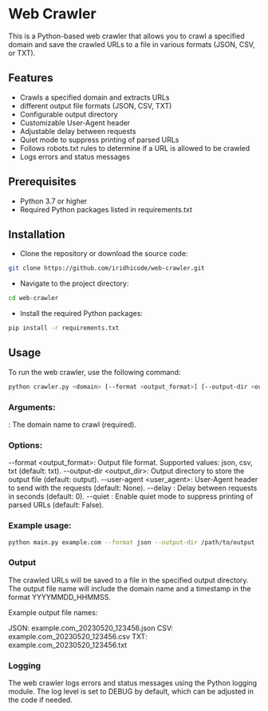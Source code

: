 # Web Crawler

This is a Python-based web crawler that allows you to crawl a specified domain and save the crawled URLs to a file in various formats (JSON, CSV, or TXT).

## Features

- Crawls a specified domain and extracts URLs
-  different output file formats (JSON, CSV, TXT)
- Configurable output directory
- Customizable User-Agent header
- Adjustable delay between requests
- Quiet mode to suppress printing of parsed URLs
- Follows robots.txt rules to determine if a URL is allowed to be crawled
- Logs errors and status messages

## Prerequisites

- Python 3.7 or higher
- Required Python packages listed in requirements.txt

## Installation

- Clone the repository or download the source code:
  
```bash
git clone https://github.com/iridhicode/web-crawler.git
```

- Navigate to the project directory:
  
```bash
cd web-crawler
```

- Install the required Python packages:

```bash
pip install -r requirements.txt
```

## Usage

To run the web crawler, use the following command:

```bash
python crawler.py <domain> [--format <output_format>] [--output-dir <output_dir>] [--user-agent <user_agent>] [--delay <delay>] [--quiet <quiet>]
```

### Arguments:

<domain>: The domain name to crawl (required).

### Options:

--format <output_format>: Output file format. Supported values: json, csv, txt (default: txt).
--output-dir <output_dir>: Output directory to store the output file (default: output).
--user-agent <user_agent>: User-Agent header to send with the requests (default: None).
--delay <delay>: Delay between requests in seconds (default: 0).
--quiet <quiet>: Enable quiet mode to suppress printing of parsed URLs (default: False).

### Example usage:

```bash
python main.py example.com --format json --output-dir /path/to/output --user-agent "MyCustomCrawler" --delay 1 --quiet True
```

### Output

The crawled URLs will be saved to a file in the specified output directory. The output file name will include the domain name and a timestamp in the format YYYYMMDD_HHMMSS.

Example output file names:

JSON: example.com_20230520_123456.json
CSV: example.com_20230520_123456.csv
TXT: example.com_20230520_123456.txt

### Logging
The web crawler logs errors and status messages using the Python logging module. The log level is set to DEBUG by default, which can be adjusted in the code if needed.

